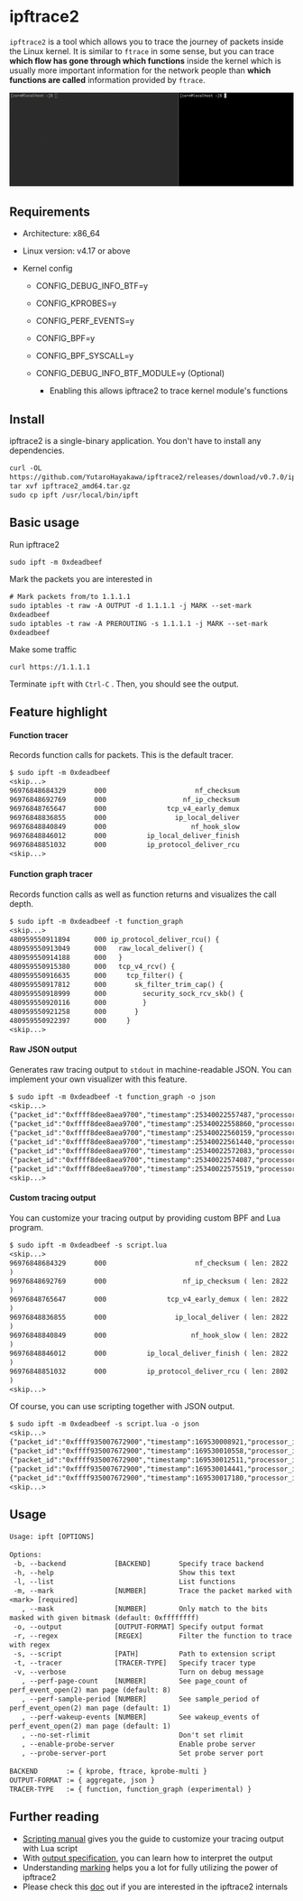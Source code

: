 # ipftrace2

`ipftrace2` is a tool which allows you to trace the journey of packets inside the Linux kernel. It is similar to `ftrace` in some sense, but you can trace **which flow has gone through which functions** inside the kernel which is usually more important information for the network people than **which functions are called** information provided by `ftrace`.

![demo](img/demo.gif)

## Requirements

- Architecture: x86_64

- Linux version: v4.17 or above

- Kernel config

  - CONFIG_DEBUG_INFO_BTF=y
  - CONFIG_KPROBES=y
  - CONFIG_PERF_EVENTS=y
  - CONFIG_BPF=y
  - CONFIG_BPF_SYSCALL=y

  - CONFIG_DEBUG_INFO_BTF_MODULE=y (Optional)
    - Enabling this allows ipftrace2 to trace kernel module's functions

## Install

ipftrace2 is a single-binary application. You don't have to install any dependencies.

```
curl -OL https://github.com/YutaroHayakawa/ipftrace2/releases/download/v0.7.0/ipftrace2_amd64.tar.gz
tar xvf ipftrace2_amd64.tar.gz
sudo cp ipft /usr/local/bin/ipft
```

## Basic usage

Run ipftrace2

```
sudo ipft -m 0xdeadbeef
```

Mark the packets you are interested in

```
# Mark packets from/to 1.1.1.1
sudo iptables -t raw -A OUTPUT -d 1.1.1.1 -j MARK --set-mark 0xdeadbeef
sudo iptables -t raw -A PREROUTING -s 1.1.1.1 -j MARK --set-mark 0xdeadbeef
```

Make some traffic

```
curl https://1.1.1.1
```

Terminate `ipft` with `Ctrl-C` . Then, you should see the output.

## Feature highlight

#### Function tracer

Records function calls for packets. This is the default tracer.

```
$ sudo ipft -m 0xdeadbeef
<skip...>
96976848684329       000                      nf_checksum
96976848692769       000                   nf_ip_checksum
96976848765647       000               tcp_v4_early_demux
96976848836855       000                 ip_local_deliver
96976848840849       000                     nf_hook_slow
96976848846012       000          ip_local_deliver_finish
96976848851032       000          ip_protocol_deliver_rcu
<skip...>
```

#### Function graph tracer

Records function calls as well as function returns and visualizes the call depth.

```
$ sudo ipft -m 0xdeadbeef -t function_graph
<skip...>
480959550911894      000 ip_protocol_deliver_rcu() {
480959550913049      000   raw_local_deliver() {
480959550914188      000   }
480959550915380      000   tcp_v4_rcv() {
480959550916635      000     tcp_filter() {
480959550917812      000       sk_filter_trim_cap() {
480959550918999      000         security_sock_rcv_skb() {
480959550920116      000         }
480959550921258      000       }
480959550922397      000     }
<skip...>
```

#### Raw JSON output

Generates raw tracing output to `stdout` in machine-readable JSON. You can implement your own visualizer with this feature.

```
$ sudo ipft -m 0xdeadbeef -t function_graph -o json
<skip...>
{"packet_id":"0xffff8dee8aea9700","timestamp":25340022557487,"processor_id":0,"function":"validate_xmit_xfrm","is_return":false}
{"packet_id":"0xffff8dee8aea9700","timestamp":25340022558860,"processor_id":0,"function":"validate_xmit_xfrm","is_return":true}
{"packet_id":"0xffff8dee8aea9700","timestamp":25340022560159,"processor_id":0,"function":"validate_xmit_skb","is_return":true}
{"packet_id":"0xffff8dee8aea9700","timestamp":25340022561440,"processor_id":0,"function":"validate_xmit_skb_list","is_return":true}
{"packet_id":"0xffff8dee8aea9700","timestamp":25340022572083,"processor_id":0,"function":"dev_hard_start_xmit","is_return":false}
{"packet_id":"0xffff8dee8aea9700","timestamp":25340022574087,"processor_id":0,"function":"skb_clone_tx_timestamp","is_return":false}
{"packet_id":"0xffff8dee8aea9700","timestamp":25340022575519,"processor_id":0,"function":"skb_clone_tx_timestamp","is_return":true}
<skip...>
```

#### Custom tracing output

You can customize your tracing output by providing custom BPF and Lua program.

```
$ sudo ipft -m 0xdeadbeef -s script.lua
<skip...>
96976848684329       000                      nf_checksum ( len: 2822 )
96976848692769       000                   nf_ip_checksum ( len: 2822 )
96976848765647       000               tcp_v4_early_demux ( len: 2822 )
96976848836855       000                 ip_local_deliver ( len: 2822 )
96976848840849       000                     nf_hook_slow ( len: 2822 )
96976848846012       000          ip_local_deliver_finish ( len: 2822 )
96976848851032       000          ip_protocol_deliver_rcu ( len: 2802 )
<skip...>
```

Of course, you can use scripting together with JSON output.

```
$ sudo ipft -m 0xdeadbeef -s script.lua -o json
<skip...>
{"packet_id":"0xffff935007672900","timestamp":169530008921,"processor_id":0,"function":"__ip_finish_output","is_return":false,"len":"40"}
{"packet_id":"0xffff935007672900","timestamp":169530010558,"processor_id":0,"function":"ip_finish_output2","is_return":false,"len":"40"}
{"packet_id":"0xffff935007672900","timestamp":169530012511,"processor_id":0,"function":"dev_queue_xmit","is_return":false,"len":"54"}
{"packet_id":"0xffff935007672900","timestamp":169530014441,"processor_id":0,"function":"__dev_queue_xmit","is_return":false,"len":"54"}
{"packet_id":"0xffff935007672900","timestamp":169530017180,"processor_id":0,"function":"netdev_core_pick_tx","is_return":false,"len":"54"}
<skip...>
```

## Usage

```
Usage: ipft [OPTIONS]

Options:
 -b, --backend            [BACKEND]       Specify trace backend
 -h, --help                               Show this text
 -l, --list                               List functions
 -m, --mark               [NUMBER]        Trace the packet marked with <mark> [required]
   , --mask               [NUMBER]        Only match to the bits masked with given bitmask (default: 0xffffffff)
 -o, --output             [OUTPUT-FORMAT] Specify output format
 -r, --regex              [REGEX]         Filter the function to trace with regex
 -s, --script             [PATH]          Path to extension script
 -t, --tracer             [TRACER-TYPE]   Specify tracer type
 -v, --verbose                            Turn on debug message
   , --perf-page-count    [NUMBER]        See page_count of perf_event_open(2) man page (default: 8)
   , --perf-sample-period [NUMBER]        See sample_period of perf_event_open(2) man page (default: 1)
   , --perf-wakeup-events [NUMBER]        See wakeup_events of perf_event_open(2) man page (default: 1)
   , --no-set-rlimit                      Don't set rlimit
   , --enable-probe-server                Enable probe server
   , --probe-server-port                  Set probe server port

BACKEND       := { kprobe, ftrace, kprobe-multi }
OUTPUT-FORMAT := { aggregate, json }
TRACER-TYPE   := { function, function_graph (experimental) }
```

## Further reading

- [Scripting manual](docs/scripting.md) gives you the guide to customize your tracing output with Lua script
- With [output specification](docs/output.md), you can learn how to interpret the output
- Understanding [marking](docs/marking.md) helps you a lot for fully utilizing the power of ipftrace2
- Please check this [doc](docs/internals.md) out if you are interested in the ipftrace2 internals
